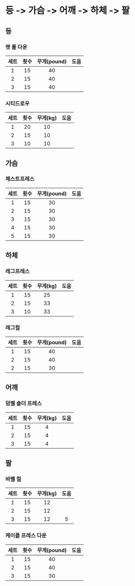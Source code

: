 # 등 -> 가슴 -> 어깨 -> 하체 -> 팔

## 등

### 랫 풀 다운

| 세트 | 횟수 | 무게(pound) | 도움 |
| :--: | :--: | :---------: | :--: |
|  1   |  15  |     40      |      |
|  2   |  15  |     40      |      |
|  3   |  15  |     40      |      |

### 시티드로우

| 세트 | 횟수 | 무게(kg) | 도움 |
| :--: | :--: | :------: | :--: |
|  1   |  20  |    10    |      |
|  2   |  15  |    10    |      |
|  3   |  10  |    10    |      |

## 가슴

### 체스트프레스

| 세트 | 횟수 | 무게(pound) | 도움 |
| :--: | :--: | :---------: | :--: |
|  1   |  15  |     30      |      |
|  2   |  15  |     30      |      |
|  3   |  15  |     30      |      |
|  4   |  15  |     30      |      |
|  5   |  15  |     30      |      |

## 하체

### 레그프레스

| 세트 | 횟수 | 무게(kg) | 도움 |
| :--: | :--: | :------: | :--: |
|  1   |  15  |    25    |      |
|  2   |  15  |    33    |      |
|  3   |  10  |    33    |      |


### 레그컬

| 세트 | 횟수 | 무게(pound) | 도움 |
| :--: | :--: | :---------: | :--: |
|  1   |  15  |     40      |      |
|  2   |  15  |     40      |      |
|  2   |  15  |     30      |      |

## 어깨

### 덤벨 숄더 프레스

| 세트 | 횟수 | 무게(kg) | 도움 |
| :--: | :--: | :------: | :--: |
|  1   |  15  |    4     |      |
|  2   |  15  |    4     |      |
|  3   |  15  |    4     |      |

## 팔

### 바벨 컬

| 세트 | 횟수 | 무게(kg) | 도움 |
| :--: | :--: | :------: | :--: |
|  1   |  15  |    12    |      |
|  2   |  15  |    12    |      |
|  3   |  15  |    12    |  5   |

### 케이플 프레스 다운

| 세트 | 횟수 | 무게(pound) | 도움 |
| :--: | :--: | :---------: | :--: |
|  1   |  15  |     40      |      |
|  2   |  15  |     40      |      |
|  3   |  15  |     30      |      |
